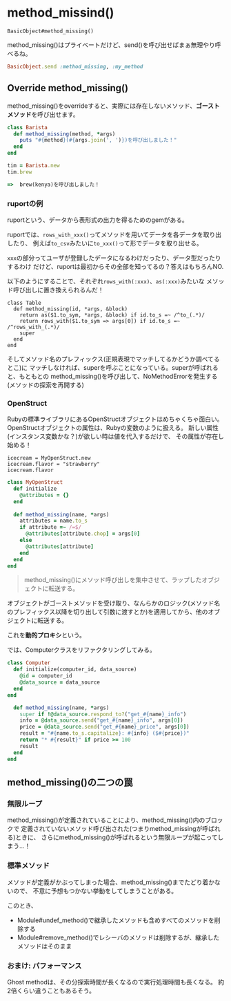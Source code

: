 # method_missind()

`BasicObject#method_missing()`

method_missing()はプライベートだけど、send()を呼び出せばまぁ無理やり呼べるね。

```ruby
BasicObject.send :method_missing, :my_method
```


## Override method_missing()

method_missing()をoverrideすると、実際には存在しないメソッド、**ゴーストメソッド**を呼び出せます。


```ruby
class Barista
  def method_missing(method, *args)
    puts "#{method}(#{args.join(', ')})を呼び出しました！"
  end
end
```

```ruby
tim = Barista.new
tim.brew

=>  brew(kenya)を呼び出しました！
```


### ruportの例

ruportという、データから表形式の出力を得るためのgemがある。

ruportでは、`rows_with_xxx()`ってメソッドを用いてデータを各データを取り出したり、
例えば`to_csv`みたいに`to_xxx()`って形でデータを取り出せる。

`xxx`の部分ってユーザが登録したデータになるわけだったり、データ型だったりするわけ
だけど、ruportは最初からその全部を知ってるの？答えはもちろんNO.

以下のようにすることで、それぞれ`rows_with(:xxx)`、`as(:xxx)`みたいな
メソッド呼び出しに置き換えられるんだ！

```
class Table
  def method_missing(id, *args, &block)
    return as($1.to_sym, *args, &block) if id.to_s =~ /^to_(.*)/
    return rows_with($1.to_sym => args[0]) if id.to_s =~ /^rows_with_(.*)/
    super
  end
end
```

そしてメソッド名のプレフィックス(正規表現でマッチしてるかどうか調べてるとこ)に
マッチしなければ、superを呼ぶことになっている。superが呼ばれると、もともとの
method_missing()を呼び出して、NoMethodErrorを発生する(メソッドの探索を再開する)


### OpenStruct

Rubyの標準ライブラリにあるOpenStructオブジェクトはめちゃくちゃ面白い。
OpenStructオブジェクトの属性は、Rubyの変数のように扱える。
新しい属性(インスタンス変数かな？)が欲しい時は値を代入するだけで、
その属性が存在し始める！

```
icecream = MyOpenStruct.new
icecream.flavor = "strawberry"
icecream.flavor
```

```ruby
class MyOpenStruct
  def initialize
    @attributes = {}
  end
  
  def method_missing(name, *args)
    attributes = name.to_s
    if attribute =~ /=$/
      @attributes[attribute.chop] = args[0]
    else
      @attributes[attribute]
    end
  end
end
```

>method_missing()にメソッド呼び出しを集中させて、ラップしたオブジェクトに転送する。

オブジェクトがゴーストメソッドを受け取り、なんらかのロジック(メソッド名のプレフィックス以降を切り出して引数に渡すとか)を適用してから、他のオブジェクトに転送する。

これを**動的プロキシ**という。

では、Computerクラスをリファクタリングしてみる。

```ruby
class Computer
  def initialize(computer_id, data_source)
    @id = computer_id
    @data_source = data_source
  end
end

  def method_missing(name, *args)
    super if !@data_source.respond_to?("get_#{name}_info")
    info = @data_source.send("get_#{name}_info", args[0])
    price = @data_source.send("get_#{name}_price", args[0])
    result = "#{name.to_s.capitalize}: #{info} ($#{price})"
    return "* #{result}" if price >= 100
    result
  end
end
```

## method_missing()の二つの罠

### 無限ループ

method_missing()が定義されていることにより、method_missing()内のブロックで
定義されていないメソッド呼び出された(つまりmethod_missingが呼ばれる)ときに、
さらにmethod_missing()が呼ばれるという無限ループが起こってしまう...！


### 標準メソッド

メソッドが定義がかぶってしまった場合、method_missing()までたどり着かないので、
不意に予想もつかない挙動をしてしまうことがある。

このとき、

* Module#undef_method()で継承したメソッドも含めすべてのメソッドを削除する
* Module#remove_method()でレシーバのメソッドは削除するが、継承したメソッドはそのまま


### おまけ: パフォーマンス

Ghost methodは、その分探索時間が長くなるので実行処理時間も長くなる。
約2倍くらい違うこともあるそう。


